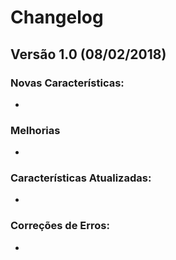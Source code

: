 # Changelog

## Versão 1.0 (08/02/2018)

### Novas Características:

* 

### Melhorias

* 

### Características Atualizadas:

* 

### Correções de Erros:

* 
